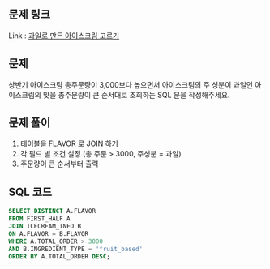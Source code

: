 ## 문제 링크
Link : [과일로 만든 아이스크림 고르기](https://school.programmers.co.kr/learn/courses/30/lessons/133025)

## 문제
상반기 아이스크림 총주문량이 3,000보다 높으면서 아이스크림의 주 성분이 과일인 아이스크림의 맛을 총주문량이 큰 순서대로 조회하는 SQL 문을 작성해주세요.

## 문제 풀이
1. 테이블을 FLAVOR 로 JOIN 하기
2. 각 필드 별 조건 설정 (총 주문 > 3000, 주성분 = 과일)
3. 주문량이 큰 순서부터 출력

## SQL 코드
```sql
SELECT DISTINCT A.FLAVOR 
FROM FIRST_HALF A
JOIN ICECREAM_INFO B
ON A.FLAVOR = B.FLAVOR
WHERE A.TOTAL_ORDER > 3000
AND B.INGREDIENT_TYPE = 'fruit_based'
ORDER BY A.TOTAL_ORDER DESC;
```